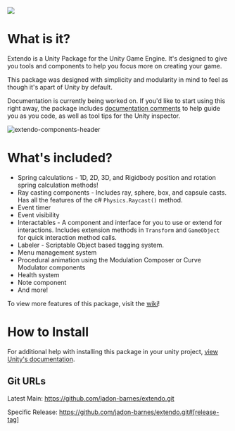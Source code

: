 ![](https://user-images.githubusercontent.com/48486387/201219933-95d5e4d5-51e5-4e4a-a1ec-a7eafd7babcd.png)

# What is it?

Extendo is a Unity Package for the Unity Game Engine. It's designed to give you tools and components to help you focus more on creating your game.

This package was designed with simplicity and modularity in mind to feel as though it's apart of Unity by default.

Documentation is currently being worked on. If you'd like to start using this right away, the package includes [documentation comments](https://learn.microsoft.com/en-us/dotnet/csharp/language-reference/language-specification/documentation-comments) to help guide you as you code, as well as tool tips for the Unity inspector.

![extendo-components-header](https://user-images.githubusercontent.com/48486387/204063687-c0163eae-b4da-4ebc-935b-ece26e5718b0.png)

# What's included?

- Spring calculations - 1D, 2D, 3D, and Rigidbody position and rotation spring calculation methods!
- Ray casting components - Includes ray, sphere, box, and capsule casts. Has all the features of the c# `Physics.Raycast()` method.
- Event timer
- Event visibility
- Interactables - A component and interface for you to use or extend for interactions. Includes extension methods in `Transform` and `GameObject` for quick interaction method calls.
- Labeler - Scriptable Object based tagging system.
- Menu management system
- Procedural animation using the Modulation Composer or Curve Modulator components
- Health system
- Note component
- And more!

To view more features of this package, visit the [wiki](https://github.com/xJadonx/extendo/blob/readme-update/Wiki)!

# How to Install

For additional help with installing this package in your unity project, [view Unity's documentation](https://docs.unity3d.com/Manual/upm-ui-giturl.html).

## Git URLs

Latest Main: https://github.com/jadon-barnes/extendo.git

Specific Release: https://github.com/jadon-barnes/extendo.git#[release-tag]
